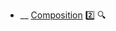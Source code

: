 * __ [Composition](./uml/classDiagrams/composition) :two: <trigger for="pop:composition-preview">:mag:</trigger>

<popover id="pop:composition-preview" title=":mag: Composition" placement="right">
  <div slot="content">
    <include src=".\preview.md" />
  </div>
</popover>
